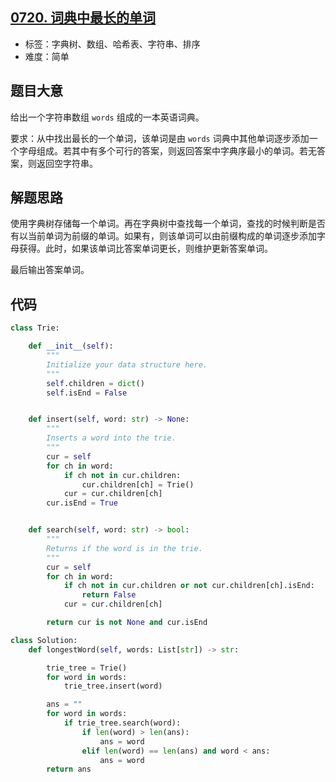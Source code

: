 ## [0720. 词典中最长的单词](https://leetcode-cn.com/problems/longest-word-in-dictionary/)

- 标签：字典树、数组、哈希表、字符串、排序
- 难度：简单

## 题目大意

给出一个字符串数组 `words` 组成的一本英语词典。

要求：从中找出最长的一个单词，该单词是由 `words` 词典中其他单词逐步添加一个字母组成。若其中有多个可行的答案，则返回答案中字典序最小的单词。若无答案，则返回空字符串。

## 解题思路

使用字典树存储每一个单词。再在字典树中查找每一个单词，查找的时候判断是否有以当前单词为前缀的单词。如果有，则该单词可以由前缀构成的单词逐步添加字母获得。此时，如果该单词比答案单词更长，则维护更新答案单词。

最后输出答案单词。

## 代码

```Python
class Trie:

    def __init__(self):
        """
        Initialize your data structure here.
        """
        self.children = dict()
        self.isEnd = False


    def insert(self, word: str) -> None:
        """
        Inserts a word into the trie.
        """
        cur = self
        for ch in word:
            if ch not in cur.children:
                cur.children[ch] = Trie()
            cur = cur.children[ch]
        cur.isEnd = True


    def search(self, word: str) -> bool:
        """
        Returns if the word is in the trie.
        """
        cur = self
        for ch in word:
            if ch not in cur.children or not cur.children[ch].isEnd:
                return False
            cur = cur.children[ch]

        return cur is not None and cur.isEnd

class Solution:
    def longestWord(self, words: List[str]) -> str:

        trie_tree = Trie()
        for word in words:
            trie_tree.insert(word)

        ans = ""
        for word in words:
            if trie_tree.search(word):
                if len(word) > len(ans):
                    ans = word
                elif len(word) == len(ans) and word < ans:
                    ans = word
        return ans
```

